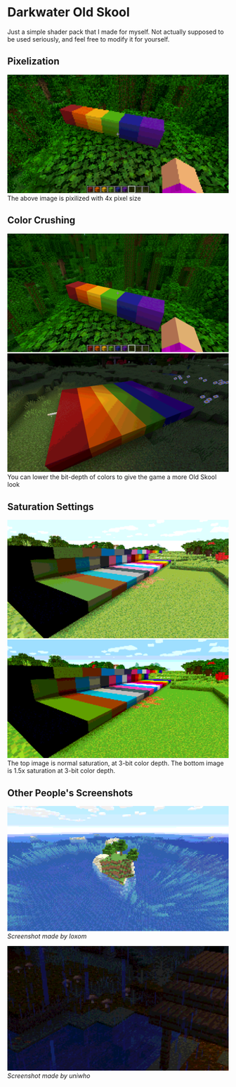 # Darkwater Old Skool

Just a simple shader pack that I made for myself. Not actually supposed to be used seriously, and feel free to modify it for yourself.

## Pixelization

![pixelization-on.png](/screenshots/pixelization-on.png)
The above image is pixilized with 4x pixel size

## Color Crushing

![pixelization-off.png](/screenshots/pixelization-off.png)
![night-lit-rainbow.png](/screenshots/night-lit-rainbow.png)
You can lower the bit-depth of colors to give the game a more Old Skool look

## Saturation Settings

![saturation-example-no-boost.png](/screenshots/saturation-example-no-boost.png)
![saturation-example-boosted.png](/screenshots/saturation-example-boosted.png)
The top image is normal saturation, at 3-bit color depth. The bottom image is 1.5x saturation at 3-bit color depth.

## Other People's Screenshots

![ioxom-screenshot.png](/screenshots/ioxom-screenshot.png)
*Screenshot made by Ioxom*

![unisaw-screenshot.png](/screenshots/unisaw-screenshot.png)
*Screenshot made by uniwho*
